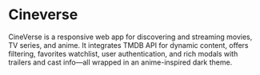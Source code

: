 # Cineverse
CineVerse is a responsive web app for discovering and streaming movies, TV series, and anime. It integrates TMDB API for dynamic content, offers filtering, favorites watchlist, user authentication, and rich modals with trailers and cast info—all wrapped in an anime-inspired dark theme.
